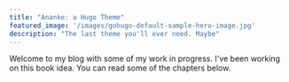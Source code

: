 ```yaml
---
title: "Ananke: a Hugo Theme"
featured_image: '/images/gohugo-default-sample-hero-image.jpg'
description: "The last theme you'll ever need. Maybe"
---
```

Welcome to my blog with some of my work in progress. I've been working on this book idea. You can read some of the chapters below.
